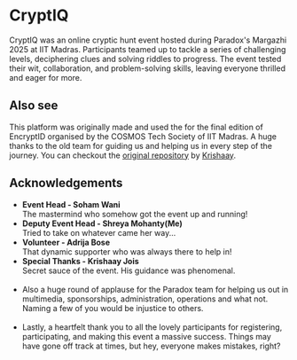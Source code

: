 # CryptIQ
CryptIQ was an online cryptic hunt event hosted during Paradox's Margazhi 2025 at IIT Madras. Participants teamed up to tackle a series of challenging levels, deciphering clues and solving riddles to progress. The event tested their wit, collaboration, and problem-solving skills, leaving everyone thrilled and eager for more.

## Also see
This platform was originally made and used the for the final edition of EncryptID organised by the COSMOS Tech Society of IIT Madras. A huge thanks to the old team for guiding us and helping us in every step of the journey. You can checkout the <a href="https://github.com/kry0sc0pic/encryptid-finale">original repository</a> by <a href="https://github.com/kry0sc0pic">Krishaay</a>.

## Acknowledgements
- <b>Event Head - Soham Wani </b> <br> The mastermind who somehow got the event up and running!
- <b>Deputy Event Head - Shreya Mohanty(Me)</b> <br> Tried to take on whatever came her way...
- <b>Volunteer - Adrija Bose</b> <br> That dynamic supporter who was always there to help in!
- <b>Special Thanks - Krishaay Jois</b> <br> Secret sauce of the event. His guidance was phenomenal.
<br><br>
- Also a huge round of applause for the Paradox team for helping us out in multimedia, sponsorships, administration, operations and what not. Naming a few of you would be injustice to others.
<br><br>
- Lastly, a heartfelt thank you to all the lovely participants for registering, participating, and making this event a massive success. Things may have gone off track at times, but hey, everyone makes mistakes, right?
